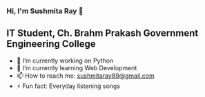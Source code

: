 ### Hi, I'm Sushmita Ray 👋

## IT Student, Ch. Brahm Prakash Government Engineering College

- 🔭 I’m currently working on Python
- 🌱 I’m currently learning Web Development
- 📫 How to reach me: sushmitaray89@gmail.com
- ⚡ Fun fact: Everyday listening songs
